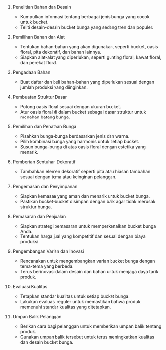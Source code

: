 1. Penelitian Bahan dan Desain
   - Kumpulkan informasi tentang berbagai jenis bunga yang cocok untuk bucket.
   - Teliti desain-desain bucket bunga yang sedang tren dan populer.

2. Pemilihan Bahan dan Alat
   - Tentukan bahan-bahan yang akan digunakan, seperti bucket, oasis floral, pita dekoratif, dan bahan lainnya.
   - Siapkan alat-alat yang diperlukan, seperti gunting floral, kawat floral, dan perekat floral.

3. Pengadaan Bahan
   - Buat daftar dan beli bahan-bahan yang diperlukan sesuai dengan jumlah produksi yang diinginkan.

4. Pembuatan Struktur Dasar
   - Potong oasis floral sesuai dengan ukuran bucket.
   - Atur oasis floral di dalam bucket sebagai dasar struktur untuk menahan batang bunga.

5. Pemilihan dan Penataan Bunga
   - Pisahkan bunga-bunga berdasarkan jenis dan warna.
   - Pilih kombinasi bunga yang harmonis untuk setiap bucket.
   - Susun bunga-bunga di atas oasis floral dengan estetika yang menarik.

6. Pemberian Sentuhan Dekoratif
   - Tambahkan elemen dekoratif seperti pita atau hiasan tambahan sesuai dengan tema atau keinginan pelanggan.

7. Pengemasan dan Penyimpanan
   - Siapkan kemasan yang aman dan menarik untuk bucket bunga.
   - Pastikan bucket-bucket disimpan dengan baik agar tidak merusak struktur bunga.

8. Pemasaran dan Penjualan
   - Siapkan strategi pemasaran untuk memperkenalkan bucket bunga Anda.
   - Tentukan harga jual yang kompetitif dan sesuai dengan biaya produksi.

9. Pengembangan Varian dan Inovasi
   - Rencanakan untuk mengembangkan varian bucket bunga dengan tema-tema yang berbeda.
   - Terus berinovasi dalam desain dan bahan untuk menjaga daya tarik produk.

10. Evaluasi Kualitas
    - Tetapkan standar kualitas untuk setiap bucket bunga.
    - Lakukan evaluasi reguler untuk memastikan bahwa produk memenuhi standar kualitas yang ditetapkan.

11. Umpan Balik Pelanggan
    - Berikan cara bagi pelanggan untuk memberikan umpan balik tentang produk.
    - Gunakan umpan balik tersebut untuk terus meningkatkan kualitas dan desain bucket bunga.
